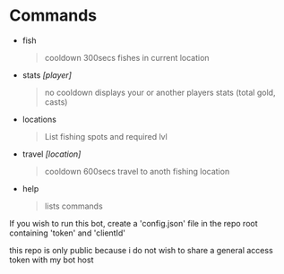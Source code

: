 # Commands
- fish
   > cooldown 300secs
   > fishes in current location
- stats *[player]*
   > no cooldown
   > displays your or another players stats (total gold, casts)
- locations
   > List fishing spots and required lvl
- travel *[location]*
   > cooldown 600secs
   > travel to anoth fishing location
- help
   > lists commands

If you wish to run this bot, create a 'config.json' file in the repo root containing 'token' and 'clientId'

this repo is only public because i do not wish to share a general access token with my bot host
